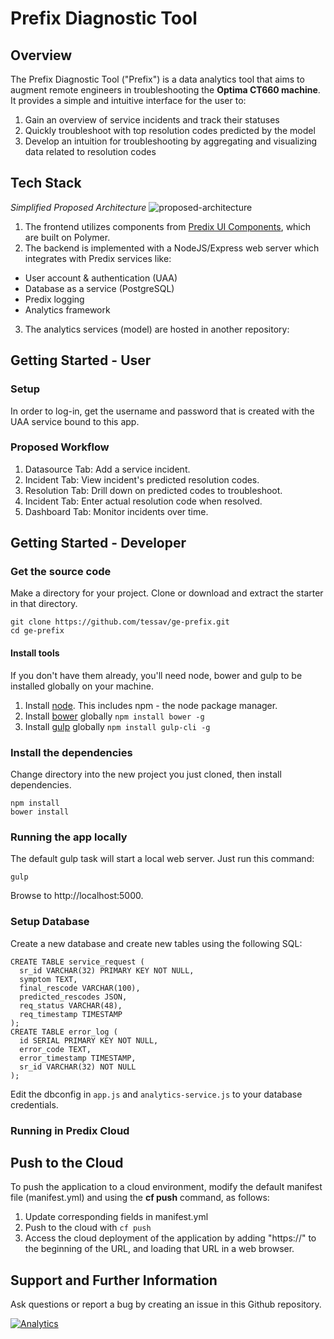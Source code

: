 # Prefix Diagnostic Tool

## Overview
The Prefix Diagnostic Tool ("Prefix") is a data analytics tool that aims to augment remote engineers in troubleshooting the <b>Optima CT660 machine</b>. It provides a simple and intuitive interface for the user to:<br>
1. Gain an overview of service incidents and track their statuses
2. Quickly troubleshoot with top resolution codes predicted by the model
3. Develop an intuition for troubleshooting by aggregating and visualizing data related to resolution codes

## Tech Stack
<i>Simplified Proposed Architecture</i>
![proposed-architecture](https://i.imgur.com/Een05Jv.png)
1. The frontend utilizes components from [Predix UI Components](https://www.predix-ui.com), which are built on Polymer.
2. The backend is implemented with a NodeJS/Express web server which integrates with Predix services like:
- User account & authentication (UAA)
- Database as a service (PostgreSQL)
- Predix logging
- Analytics framework
3. The analytics services (model) are hosted in another repository: []()

## Getting Started - User

### Setup
In order to log-in, get the username and password that is created with the UAA service bound to this app.

### Proposed Workflow
1. Datasource Tab: Add a service incident.
2. Incident Tab: View incident's predicted resolution codes.
3. Resolution Tab: Drill down on predicted codes to troubleshoot.
4. Incident Tab: Enter actual resolution code when resolved.
5. Dashboard Tab: Monitor incidents over time.

## Getting Started - Developer 

### Get the source code
Make a directory for your project.  Clone or download and extract the starter in that directory.
```
git clone https://github.com/tessav/ge-prefix.git  
cd ge-prefix
```

#### Install tools
If you don't have them already, you'll need node, bower and gulp to be installed globally on your machine.  

1. Install [node](https://nodejs.org/en/download/).  This includes npm - the node package manager.  
2. Install [bower](https://bower.io/) globally `npm install bower -g`  
3. Install [gulp](http://gulpjs.com/) globally `npm install gulp-cli -g`  

### Install the dependencies
Change directory into the new project you just cloned, then install dependencies.
```
npm install
bower install
```
### Running the app locally
The default gulp task will start a local web server.  Just run this command:
```
gulp
```
Browse to http://localhost:5000.

### Setup Database
Create a new database and create new tables using the following SQL:<br>
```
CREATE TABLE service_request (
  sr_id VARCHAR(32) PRIMARY KEY NOT NULL,
  symptom TEXT,
  final_rescode VARCHAR(100),
  predicted_rescodes JSON,
  req_status VARCHAR(48),
  req_timestamp TIMESTAMP
);
CREATE TABLE error_log (
  id SERIAL PRIMARY KEY NOT NULL,
  error_code TEXT,
  error_timestamp TIMESTAMP,
  sr_id VARCHAR(32) NOT NULL
);
```
Edit the dbconfig in `app.js` and `analytics-service.js` to your database credentials.


### Running in Predix Cloud


## Push to the Cloud

To push the application to a cloud environment, modify the default manifest file (manifest.yml) and using the **cf push** command, as follows:

1. Update corresponding fields in manifest.yml
2. Push to the cloud with `cf push`
3. Access the cloud deployment of the application by adding "https://" to the beginning of the URL, and loading that URL in a web browser.

## Support and Further Information

Ask questions or report a bug by creating an issue in this Github repository.


[![Analytics](https://ga-beacon.appspot.com/UA-82773213-1/predix-webapp-starter/readme?pixel)](https://github.com/PredixDev)

